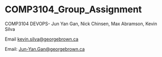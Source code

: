 # COMP3104_Group_Assignment
COMP3104 DEVOPS- Jun Yan Gan, Nick Chinsen, Max Abramson, Kevin Silva

Email  kevin.silva@georgebrown.ca

Email: Jun-Yan.Gan@georgebrown.ca
